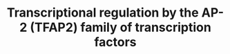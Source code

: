 ---
authors:
- ReactomeTeam
description: 'The AP-2 (TFAP2) family of transcription factors includes five proteins
  in mammals: TFAP2A (AP-2 alpha), TFAP2B (AP-2 beta), TFAP2C (AP-2 gamma), TFAP2D
  (AP-2 delta) and TFAP2E (AP-2 epsilon). The AP-2 family transcription factors are
  evolutionarily conserved in metazoans and are characterized by a helix-span-helix
  motif at the C-terminus, a central basic region, and the transactivation domain
  at the N-terminus. The helix-span-helix motif and the basic region enable dimerization
  and DNA binding (Eckert et al. 2005).<p>AP-2 dimers bind palindromic GC-rich DNA
  response elements that match the consensus sequence 5''-GCCNNNGGC-3'' (Williams
  and Tjian 1991a, Williams and Tjian 1991b). Transcriptional co-factors from the
  CITED family interact with the helix-span-helix (HSH) domain of TFAP2 (AP-2) family
  of transcription factors and recruit transcription co-activators EP300 (p300) and
  CREBBP (CBP) to TFAP2-bound DNA elements. CITED2 shows the highest affinity for
  TFAP2 proteins, followed by CITED4, while CITED1 interacts with TFAP2s with a very
  low affinity. Mouse embryos defective for CITED2 exhibit neural crest defects, cardiac
  malformations and adrenal agenesis, which can at least in part be attributed to
  a defective Tfap2 transactivation (Bamforth et al. 2001, Braganca et al. 2002, Braganca
  et al. 2003). Transcriptional activity of AP-2 dimers in inhibited by binding of
  KCTD1 or KCTD15 to the AP-2 transactivation domain (Ding et al. 2009, Zarelli and
  Dawid 2013). Transcriptional activity of TFAP2A, TFAP2B and TFAP2C is negatively
  regulated by SUMOylation mediated by UBE2I (UBC9) (Eloranta and Hurst 2002, Berlato
  et al. 2011, Impens et al. 2014, Bogachek et al. 2014).<p>During embryonic development,
  AP-2 transcription factors stimulate proliferation and suppress terminal differentiation
  in a cell-type specific manner (Eckert et al. 2005).<p>TFAP2A and TFAP2C directly
  stimulate transcription of the estrogen receptor ESR1 gene (McPherson and Weigel
  1999). TFAP2A expression correlates with ESR1 expression in breast cancer, and TFAP2C
  is frequently overexpressed in estrogen-positive breast cancer and endometrial cancer
  (deConinck et al. 1995, Turner et al. 1998). TFAP2A, TFAP2C, as well as TFAP2B can
  directly stimulate the expression of ERBB2, another important breast cancer gene
  (Bosher et al. 1996). Association of TFAP2A with the YY1 transcription factor significantly
  increases the ERBB2 transcription rate (Begon et al. 2005). In addition to ERBB2,
  the expression of another receptor tyrosine kinase, KIT, is also stimulated by TFAP2A
  and TFAP2B (Huang et al. 1998), while the expression of the VEGF receptor tyrosine
  kinase ligand VEGFA is repressed by TFAP2A (Ruiz et al. 2004, Li et al. 2012). TFAP2A
  stimulates transcription of the transforming growth factor alpha (TGFA) gene (Wang
  et al. 1997). TFAP2C regulates EGFR in luminal breast cancer (De Andrade et al.
  2016).<p>TFAP2C plays a critical role in maintaining the luminal phenotype in human
  breast cancer and in influencing the luminal cell phenotype during normal mammary
  development (Cyr et al. 2015).<p>In placenta, TFAP2A and TFAP2C directly stimulate
  transcription of both subunits of the human chorionic gonadotropin, CGA and CGB
  (Johnson et al. 1997, LiCalsi et al. 2000).<p>TFAP2A and/or TFAP2C, in complex with
  CITED2, stimulate transcription of the PITX2 gene, involved in left-right patterning
  and heart development (Bamforth et al. 2004, Li et al. 2012).<p>TFAP2A and TFAP2C
  play opposing roles in transcriptional regulation of the CDKN1A (p21) gene locus.
  While TFAP2A stimulates transcription of the CDKN1A cyclin-dependent kinase inhibitor
  (Zeng et al. 1997, Williams et al. 2009, Scibetta et al. 2010), TFAP2C represses
  CDKN1A transcription (Williams et al. 2009, Scibetta et al. 2010, Wong et al. 2012).
  Transcription of the TFAP2A gene may be inhibited by CREB and E2F1 (Melnikova et
  al. 2010).<p>For review of the AP-2 family of transcription factors, please refer
  to Eckert et al. 2005.  View original pathway at [http://www.reactome.org/PathwayBrowser/#DIAGRAM=8864260
  Reactome].'
last-edited: 2021-01-25
organisms:
- Homo sapiens
redirect_from:
- /index.php/Pathway:WP4086
- /instance/WP4086
revision: null
schema-jsonld:
- '@context': https://schema.org/
  '@id': https://wikipathways.github.io/pathways/WP4086.html
  '@type': Dataset
  creator:
    '@type': Organization
    name: WikiPathways
  description: 'The AP-2 (TFAP2) family of transcription factors includes five proteins
    in mammals: TFAP2A (AP-2 alpha), TFAP2B (AP-2 beta), TFAP2C (AP-2 gamma), TFAP2D
    (AP-2 delta) and TFAP2E (AP-2 epsilon). The AP-2 family transcription factors
    are evolutionarily conserved in metazoans and are characterized by a helix-span-helix
    motif at the C-terminus, a central basic region, and the transactivation domain
    at the N-terminus. The helix-span-helix motif and the basic region enable dimerization
    and DNA binding (Eckert et al. 2005).<p>AP-2 dimers bind palindromic GC-rich DNA
    response elements that match the consensus sequence 5''-GCCNNNGGC-3'' (Williams
    and Tjian 1991a, Williams and Tjian 1991b). Transcriptional co-factors from the
    CITED family interact with the helix-span-helix (HSH) domain of TFAP2 (AP-2) family
    of transcription factors and recruit transcription co-activators EP300 (p300)
    and CREBBP (CBP) to TFAP2-bound DNA elements. CITED2 shows the highest affinity
    for TFAP2 proteins, followed by CITED4, while CITED1 interacts with TFAP2s with
    a very low affinity. Mouse embryos defective for CITED2 exhibit neural crest defects,
    cardiac malformations and adrenal agenesis, which can at least in part be attributed
    to a defective Tfap2 transactivation (Bamforth et al. 2001, Braganca et al. 2002,
    Braganca et al. 2003). Transcriptional activity of AP-2 dimers in inhibited by
    binding of KCTD1 or KCTD15 to the AP-2 transactivation domain (Ding et al. 2009,
    Zarelli and Dawid 2013). Transcriptional activity of TFAP2A, TFAP2B and TFAP2C
    is negatively regulated by SUMOylation mediated by UBE2I (UBC9) (Eloranta and
    Hurst 2002, Berlato et al. 2011, Impens et al. 2014, Bogachek et al. 2014).<p>During
    embryonic development, AP-2 transcription factors stimulate proliferation and
    suppress terminal differentiation in a cell-type specific manner (Eckert et al.
    2005).<p>TFAP2A and TFAP2C directly stimulate transcription of the estrogen receptor
    ESR1 gene (McPherson and Weigel 1999). TFAP2A expression correlates with ESR1
    expression in breast cancer, and TFAP2C is frequently overexpressed in estrogen-positive
    breast cancer and endometrial cancer (deConinck et al. 1995, Turner et al. 1998).
    TFAP2A, TFAP2C, as well as TFAP2B can directly stimulate the expression of ERBB2,
    another important breast cancer gene (Bosher et al. 1996). Association of TFAP2A
    with the YY1 transcription factor significantly increases the ERBB2 transcription
    rate (Begon et al. 2005). In addition to ERBB2, the expression of another receptor
    tyrosine kinase, KIT, is also stimulated by TFAP2A and TFAP2B (Huang et al. 1998),
    while the expression of the VEGF receptor tyrosine kinase ligand VEGFA is repressed
    by TFAP2A (Ruiz et al. 2004, Li et al. 2012). TFAP2A stimulates transcription
    of the transforming growth factor alpha (TGFA) gene (Wang et al. 1997). TFAP2C
    regulates EGFR in luminal breast cancer (De Andrade et al. 2016).<p>TFAP2C plays
    a critical role in maintaining the luminal phenotype in human breast cancer and
    in influencing the luminal cell phenotype during normal mammary development (Cyr
    et al. 2015).<p>In placenta, TFAP2A and TFAP2C directly stimulate transcription
    of both subunits of the human chorionic gonadotropin, CGA and CGB (Johnson et
    al. 1997, LiCalsi et al. 2000).<p>TFAP2A and/or TFAP2C, in complex with CITED2,
    stimulate transcription of the PITX2 gene, involved in left-right patterning and
    heart development (Bamforth et al. 2004, Li et al. 2012).<p>TFAP2A and TFAP2C
    play opposing roles in transcriptional regulation of the CDKN1A (p21) gene locus.
    While TFAP2A stimulates transcription of the CDKN1A cyclin-dependent kinase inhibitor
    (Zeng et al. 1997, Williams et al. 2009, Scibetta et al. 2010), TFAP2C represses
    CDKN1A transcription (Williams et al. 2009, Scibetta et al. 2010, Wong et al.
    2012). Transcription of the TFAP2A gene may be inhibited by CREB and E2F1 (Melnikova
    et al. 2010).<p>For review of the AP-2 family of transcription factors, please
    refer to Eckert et al. 2005.  View original pathway at [http://www.reactome.org/PathwayBrowser/#DIAGRAM=8864260
    Reactome].'
  keywords:
  - APOE
  - APOE gene
  - 'APOE gene '
  - ATAD2
  - 'ATAD2 '
  - ATAD2:ESR1
  - CDKN1A
  - CDKN1A gene
  - 'CDKN1A gene '
  - CGA
  - 'CGA '
  - CGA Gene
  - 'CGA Gene '
  - CGB3
  - 'CGB3 '
  - CGB3 Gene
  - 'CGB3 Gene '
  - 'CITED1 '
  - 'CITED2 '
  - CITED2,CITED4,(CITED1)
  - 'CITED4 '
  - CREBBP
  - 'CREBBP '
  - DEK
  - 'DEK '
  - DEK:TFAP2A
  - DEK:TFAP2A homodimer
  - EGFR
  - EGFR gene
  - 'EGFR gene '
  - EP300
  - 'EP300 '
  - ERBB2
  - ERBB2 Gene
  - 'ERBB2 Gene '
  - ESR1
  - 'ESR1 '
  - ESR1 Gene
  - 'ESR1 Gene '
  - Gene
  - Gonadotropin
  - HSPD1
  - HSPD1 gene
  - 'HSPD1 gene '
  - KCTD1
  - 'KCTD1 '
  - KCTD15
  - 'KCTD15 '
  - KDM5B
  - 'KDM5B '
  - KIT
  - KIT Gene
  - 'KIT Gene '
  - MYBL2
  - MYBL2 gene
  - 'MYBL2 gene '
  - MYC
  - 'MYC '
  - NOP2
  - NOP2 gene
  - 'NOP2 gene '
  - NPM1
  - 'NPM1 '
  - NPM1:TFAP2A
  - PITX2
  - PITX2 Gene
  - 'PITX2 Gene '
  - 'SUMO1-C93-UBE2I '
  - 'SUMO1-K10-TFAP2A-1 '
  - 'SUMO1-K10-TFAP2C '
  - 'SUMO1-K21-TFAP2B '
  - SUMO1:C93-UBE2I
  - SUMO1:TFAP2A-1
  - SUMO1:TFAP2B
  - SUMO1:TFAP2C
  - TFAP2
  - TFAP2 homo- and
  - TFAP2A
  - 'TFAP2A '
  - TFAP2A homodimer
  - TFAP2A,(TFAP2B)
  - TFAP2A,(TFAP2B,TFAP2C) homo- and heterodimers
  - TFAP2A,(TFAP2B,TFAP2C) homo- and heterodimers:YY1:ERBB2 gene
  - TFAP2A,TFAP2C
  - 'TFAP2A-1 '
  - TFAP2A-1 homodimer
  - 'TFAP2A-1-G97-SUMO1 '
  - TFAP2B
  - 'TFAP2B '
  - TFAP2B homodimer
  - 'TFAP2B-G97-SUMO1 '
  - TFAP2C
  - 'TFAP2C '
  - TFAP2C homodimer
  - 'TFAP2C-G97-SUMO1 '
  - TFAP2C:WWOX
  - 'TFAP2D '
  - 'TFAP2E '
  - TGFA Gene
  - 'TGFA Gene '
  - TGFA precursor
  - UBE2I
  - 'UBE2I-G97-SUMO1 '
  - VEGFA
  - VEGFA gene
  - 'VEGFA gene '
  - WWOX
  - 'WWOX '
  - YEATS4
  - 'YEATS4 '
  - YY1
  - 'YY1 '
  - and
  - atRA
  - gene
  - heterodimers
  - heterodimers:CITED2,CITED4,(CITED1):EP300:CREBBP
  - heterodimers:KCTD1
  - heterodimers:KCTD15
  - homo-
  - homodimer
  - homodimer:APOE gene
  - homodimer:CDKN1A
  - homodimer:EGFR gene
  - homodimer:HSPD1
  - homodimer:MYBL2
  - homodimer:MYC:KDM5B
  - homodimer:MYC:KDM5B:CDKN1A gene
  - homodimer:NOP2 gene
  - homodimer:TGFA gene
  - homodimer:VEGFA
  - homodimer:YEATS4
  - homodimers
  - homodimers:CGA Gene
  - homodimers:CGB gene
  - homodimers:CITED2
  - homodimers:CITED2:PITX2 Gene
  - homodimers:ESR1
  - homodimers:KIT gene
  license: CC0
  name: Transcriptional regulation by the AP-2 (TFAP2) family of transcription factors
seo: CreativeWork
title: Transcriptional regulation by the AP-2 (TFAP2) family of transcription factors
wpid: WP4086
---